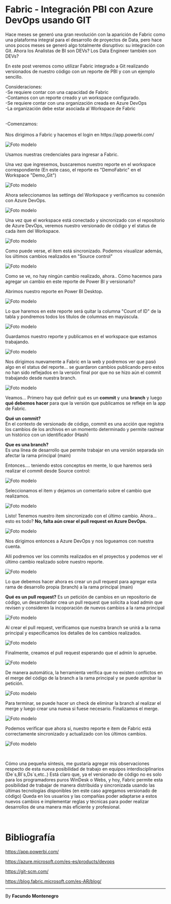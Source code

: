# Fabric - Integración PBI con Azure DevOps usando GIT

Hace meses se generó una gran revolución con la aparición de Fabric como una plataforma integral para el desarrollo de proyectos de Data, pero hace unos pocos meses se generó algo totalmente disruptivo: su integración con Git. Ahora los Analistas de BI son DEVs? Los Data Engineer también son DEVs?

En este post veremos como utilizar Fabric integrado a Git realizando versionados de nuestro código con un reporte de PBI y con un ejemplo sencillo. 


Consideraciones:<br />
-Se requiere contar con una capacidad de Fabric <br/>
-Contamos con un reporte creado y un workspace configurado.<br/>
-Se requiere contar con una organización creada en Azure DevOps <br/>
-La organización debe estar asociada al Workspace de Fabric
<br /> 


<br />
-Comenzamos: <br />
<br />
Nos dirigimos a Fabric y hacemos el login en https://app.powerbi.com/


![Foto modelo](captura1.png)

Usamos nuestras credenciales para ingresar a Fabric.

Una vez que ingresemos, buscaremos nuestro reporte en el workspace correspondiente (En este caso, el reporte es "DemoFabric" en el Workspace "Demo_Git")

![Foto modelo](captura2.png)

Ahora seleccionamos las settings del Workspace y verificamos su conexión con Azure DevOps.

![Foto modelo](captura3.png)

Una vez que el workspace está conectado y sincronizado con el repositorio de Azure DevOps, veremos nuestro versionado de código y el status de cada item del Workspace.

![Foto modelo](captura5.png)

Como puede verse, el item está sincronizado. Podemos visualizar además, los últimos cambios realizados en "Source control"

![Foto modelo](captura6.png)

Como se ve, no hay ningún cambio realizado, ahora.. Cómo hacemos para agregar un cambio en este reporte de Power BI y versionarlo?

Abrimos nuestro reporte en Power BI Desktop.

![Foto modelo](captura7.png)

Lo que haremos en este reporte será quitar la columna "Count of ID" de la tabla y pondremos todos los titulos de columnas en mayúscula.

![Foto modelo](captura8.png)

Guardamos nuestro reporte y publicamos en el workspace que estamos trabajando.

![Foto modelo](captura9.png)

Nos dirigimos nuevamente a Fabric en la web y podremos ver que pasó algo en el status del reporte... se guardaron cambios publicando pero estos no han sido reflejados  en la versión final por que no se hizo aún el commit trabajando desde nuestra branch.

![Foto modelo](captura10.png)

Veamos... Primero hay qué definir qué es un <b>commit</b> y una <b>branch</b> y luego <b>qué debemos hacer</b> para que la versión que publicamos se refleje en la app de Fabric.</br>

<b>Qué un commit?</b></br>
En el contexto de versionado de código, commit es una acción que registra los cambios de los archivos en un momento determinado y permite rastrear un histórico con un identificador (Hash)

<b>Que es una branch?</b></br>
Es una línea de desarrollo que permite trabajar en una versión separada sin afectar la rama principal (main)</br>


Entonces.... teniendo estos conceptos en mente, lo que haremos será realizar el commit desde Source control:

![Foto modelo](captura11.png)


Seleccionamos el item y dejamos un comentario sobre el cambio que realizamos.

![Foto modelo](captura12.png)

Listo! Tenemos nuestro item sincronizado con el último cambio. Ahora... esto es todo? <b>No, falta aún crear el pull request en Azure DevOps.</b>


![Foto modelo](captura13.png)

Nos dirigimos entonces a Azure DevOps y nos logueamos con nuestra cuenta.

Allí podremos ver los commits realizados en el proyectos y podemos ver el último cambio realizado sobre nuestro reporte.

![Foto modelo](captura14.png)

Lo que debemos hacer ahora es crear un pull request para agregar esta rama de desarrollo propia (branch) a la rama principal (main)

<b>Qué es un pull request?</b>
Es un petición de cambios en un repositorio de código, un desarrollador crea un pull request que solicita a load admin que revisen y consideren la incoporación de nuevos cambios a la rama principal

![Foto modelo](captura15.png)

Al crear el pull request, verificamos que nuestra branch se unirá a la rama principal y especificamos los detalles de los cambios realizados.

![Foto modelo](captura16.png)

Finalmente, creamos el pull request esperando que el admin lo apruebe.

![Foto modelo](captura17.png)

De manera automática, la herramienta verifica que no existen conflictos en el merge del código de la branch a la rama principal y se puede aprobar la petición.

![Foto modelo](captura18.png)

Para terminar, se puede hacer un check de eliminar la branch al realizar el merge y luego crear una nueva si fuese necesario. Finalizamos el merge.

![Foto modelo](captura20.png)

Podemos verificar que ahora sí, nuestro reporte e item de Fabric está correctamente sincronizado y actualizado con los últimos cambios.

![Foto modelo](captura21.png)

</br>

Cómo una pequeña síntesis, me gustaría agregar mis observaciones respecto de esta nueva posibilidad de trabajo en equipos interdisciplinarios (De´s,BI´s,Ds´s,etc..)
Está claro que, ya el versionado de código no es solo para los programadores puros WinDesk o Webs, y hoy, Fabric permite esta posibilidad de trabajar de manera distribuida y sincronizada usando las últimas tecnologías disponibles (en este caso agregamos versionado de código)
Queda en los usuarios y las compañías poder adaptarse a estos nuevos cambios e implementar reglas y técnicas para poder realizar desarrollos de una manera más eficiente y profesional.

</br>

# Bibliografía

https://app.powerbi.com/

https://azure.microsoft.com/es-es/products/devops

https://git-scm.com/

https://blog.fabric.microsoft.com/es-AR/blog/


---

By **Facundo Montenegro**
